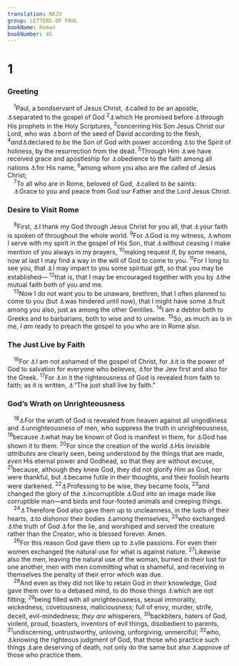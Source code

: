 ```yaml
---
translation: NKJV
group: LETTERS OF PAUL
bookName: Roman 
bookNumber: 45
---
```


<div class="title"><h1>1</h1><h3>Greeting</h3></div>
<span class="verse ro_1_1"> <sup>1</sup>Paul, a bondservant of Jesus Christ, <a data-toggle="tooltip" data-placement="bottom" title="1 Cor. 1:1; 9:1; 15:9; 2 Cor. 1:1; 1 Tim. 1:11">⚓</a>called <i>to</i> <i>be</i> an apostle, <a data-toggle="tooltip" data-placement="bottom" title="Acts 9:15; 13:2; (Gal. 1:15)">⚓</a>separated to the gospel of God </span>
<span class="verse ro_1_2"><sup>2</sup><a data-toggle="tooltip" data-placement="bottom" title="Acts 26:6">⚓</a>which He promised before <a data-toggle="tooltip" data-placement="bottom" title="Gal. 3:8">⚓</a>through His prophets in the Holy Scriptures, </span>
<span class="verse ro_1_3"><sup>3</sup>concerning His Son Jesus Christ our Lord, who was <a data-toggle="tooltip" data-placement="bottom" title="2 Sam. 7:12; 1 Chr. 17:11; Is. 9:7; Jer. 23:5; Gal. 4:4">⚓</a>born of the seed of David according to the flesh, </span>
<span class="verse ro_1_4"><sup>4</sup><i>and</i><a data-toggle="tooltip" data-placement="bottom" title="Ps. 2:7; Acts 9:20; 13:33; Heb. 1:2">⚓</a>declared <i>to</i> <i>be</i> the Son of God with power according <a data-toggle="tooltip" data-placement="bottom" title="Ps. 16:10; (Heb. 9:14)">⚓</a>to the Spirit of holiness, by the resurrection from the dead. </span>
<span class="verse ro_1_5"><sup>5</sup>Through Him <a data-toggle="tooltip" data-placement="bottom" title="Eph. 3:8">⚓</a>we have received grace and apostleship for <a data-toggle="tooltip" data-placement="bottom" title="Acts 6:7; Rom. 16:26">⚓</a>obedience to the faith among all nations <a data-toggle="tooltip" data-placement="bottom" title="Acts 9:15">⚓</a>for His name, </span>
<span class="verse ro_1_6"><sup>6</sup>among whom you also are the called of Jesus Christ;<br/></span>
<span class="verse ro_1_7"> <sup>7</sup>To all who are in Rome, beloved of God, <a data-toggle="tooltip" data-placement="bottom" title="Acts 9:13; Rom. 8:28; 1 Cor. 1:2, 24">⚓</a>called <i>to</i> <i>be</i> saints:<br/> <a data-toggle="tooltip" data-placement="bottom" title="Num. 6:25; 1 Cor. 1:3; 2 Cor. 1:2; Gal. 1:3; Eph. 1:2; Phil. 1:2; Col. 1:2; 1 Thess. 1:1; 2 Thess. 1:2">⚓</a>Grace to you and peace from God our Father and the Lord Jesus Christ.<br/></span>
<div class="title"><h3>Desire to Visit Rome</h3></div>
<span class="verse ro_1_8"> <sup>8</sup>First, <a data-toggle="tooltip" data-placement="bottom" title="1 Cor. 1:4; Eph. 1:15; Phil. 1:3; Col. 1:3; 1 Thess. 1:2; 2:13">⚓</a>I thank my God through Jesus Christ for you all, that <a data-toggle="tooltip" data-placement="bottom" title="Acts 28:22; Rom. 16:19">⚓</a>your faith is spoken of throughout the whole world. </span>
<span class="verse ro_1_9"><sup>9</sup>For <a data-toggle="tooltip" data-placement="bottom" title="Rom. 9:1">⚓</a>God is my witness, <a data-toggle="tooltip" data-placement="bottom" title="Acts 27:23">⚓</a>whom I serve with my spirit in the gospel of His Son, that <a data-toggle="tooltip" data-placement="bottom" title="1 Thess. 3:10">⚓</a>without ceasing I make mention of you always in my prayers, </span>
<span class="verse ro_1_10"><sup>10</sup>making request if, by some means, now at last I may find a way in the will of God to come to you. </span>
<span class="verse ro_1_11"><sup>11</sup>For I long to see you, that <a data-toggle="tooltip" data-placement="bottom" title="Rom. 15:29">⚓</a>I may impart to you some spiritual gift, so that you may be established— </span>
<span class="verse ro_1_12"><sup>12</sup>that is, that I may be encouraged together with you by <a data-toggle="tooltip" data-placement="bottom" title="Titus 1:4">⚓</a>the mutual faith both of you and me.<br/></span>
<span class="verse ro_1_13"> <sup>13</sup>Now I do not want you to be unaware, brethren, that I often planned to come to you (but <a data-toggle="tooltip" data-placement="bottom" title="(1 Thess. 2:18)">⚓</a>was hindered until now), that I might have some <a data-toggle="tooltip" data-placement="bottom" title="Phil. 4:17">⚓</a>fruit among you also, just as among the other Gentiles. </span>
<span class="verse ro_1_14"><sup>14</sup>I am a debtor both to Greeks and to barbarians, both to wise and to unwise. </span>
<span class="verse ro_1_15"><sup>15</sup>So, as much as is in me, <i>I</i> <i>am</i> ready to preach the gospel to you who are in Rome also.<br/></span>
<div class="title"><h3>The Just Live by Faith</h3></div>
<span class="verse ro_1_16"> <sup>16</sup>For <a data-toggle="tooltip" data-placement="bottom" title="Ps. 40:9, 10">⚓</a>I am not ashamed of the gospel of Christ, for <a data-toggle="tooltip" data-placement="bottom" title="1 Cor. 1:18, 24">⚓</a>it is the power of God to salvation for everyone who believes, <a data-toggle="tooltip" data-placement="bottom" title="Luke 2:30; Acts 3:26; Rom. 2:9">⚓</a>for the Jew first and also for the Greek. </span>
<span class="verse ro_1_17"><sup>17</sup>For <a data-toggle="tooltip" data-placement="bottom" title="Rom. 3:21; 9:30; Phil. 3:9">⚓</a>in it the righteousness of God is revealed from faith to faith; as it is written, <a data-toggle="tooltip" data-placement="bottom" title="Hab. 2:4; Gal. 3:11; Heb. 10:38">⚓</a>“The just shall live by faith.”<br/></span>
<div class="title"><h3>God’s Wrath on Unrighteousness</h3></div>
<span class="verse ro_1_18"> <sup>18</sup><a data-toggle="tooltip" data-placement="bottom" title="(Acts 17:30)">⚓</a>For the wrath of God is revealed from heaven against all ungodliness and <a data-toggle="tooltip" data-placement="bottom" title="Rom. 6:13; 2 Thess. 2:10; 2 Pet. 2:13; 1 John 5:17">⚓</a>unrighteousness of men, who suppress the truth in unrighteousness, </span>
<span class="verse ro_1_19"><sup>19</sup>because <a data-toggle="tooltip" data-placement="bottom" title="(Acts 14:17; 17:24)">⚓</a>what may be known of God is manifest in them, for <a data-toggle="tooltip" data-placement="bottom" title="(John 1:9)">⚓</a>God has shown <i>it</i> to them. </span>
<span class="verse ro_1_20"><sup>20</sup>For since the creation of the world <a data-toggle="tooltip" data-placement="bottom" title="Job 12:7–9; Ps. 19:1–6; Jer. 5:22">⚓</a>His invisible <i>attributes</i> are clearly seen, being understood by the things that are made, <i>even</i> His eternal power and Godhead, so that they are without excuse, </span>
<span class="verse ro_1_21"><sup>21</sup>because, although they knew God, they did not glorify <i>Him</i> as God, nor were thankful, but <a data-toggle="tooltip" data-placement="bottom" title="2 Kin. 17:15; Jer. 2:5; Eph. 4:17">⚓</a>became futile in their thoughts, and their foolish hearts were darkened. </span>
<span class="verse ro_1_22"><sup>22</sup><a data-toggle="tooltip" data-placement="bottom" title="Jer. 10:14; (1 Cor. 1:20)">⚓</a>Professing to be wise, they became fools, </span>
<span class="verse ro_1_23"><sup>23</sup>and changed the glory of the <a data-toggle="tooltip" data-placement="bottom" title="1 Tim. 1:17; 6:15, 16">⚓</a>incorruptible <a data-toggle="tooltip" data-placement="bottom" title="Deut. 4:16–18; Ps. 106:20; Jer. 2:11; Acts 17:29">⚓</a>God into an image made like corruptible man—and birds and four-footed animals and creeping things.<br/></span>
<span class="verse ro_1_24"> <sup>24</sup><a data-toggle="tooltip" data-placement="bottom" title="Ps. 81:12; Acts 7:42; Eph. 4:18, 19">⚓</a>Therefore God also gave them up to uncleanness, in the lusts of their hearts, <a data-toggle="tooltip" data-placement="bottom" title="1 Cor. 6:18">⚓</a>to dishonor their bodies <a data-toggle="tooltip" data-placement="bottom" title="Lev. 18:22">⚓</a>among themselves, </span>
<span class="verse ro_1_25"><sup>25</sup>who exchanged <a data-toggle="tooltip" data-placement="bottom" title="1 Thess. 1:9">⚓</a>the truth of God <a data-toggle="tooltip" data-placement="bottom" title="Is. 44:20; Jer. 10:14; 13:25; 16:19">⚓</a>for the lie, and worshiped and served the creature rather than the Creator, who is blessed forever. Amen.<br/></span>
<span class="verse ro_1_26"> <sup>26</sup>For this reason God gave them up to <a data-toggle="tooltip" data-placement="bottom" title="Lev. 18:22; Eph. 5:12">⚓</a>vile passions. For even their women exchanged the natural use for what is against nature. </span>
<span class="verse ro_1_27"><sup>27</sup>Likewise also the men, leaving the natural use of the woman, burned in their lust for one another, men with men committing what is shameful, and receiving in themselves the penalty of their error which was due.<br/></span>
<span class="verse ro_1_28"> <sup>28</sup>And even as they did not like to retain God in <i>their</i> knowledge, God gave them over to a debased mind, to do those things <a data-toggle="tooltip" data-placement="bottom" title="Eph. 5:4">⚓</a>which are not fitting; </span>
<span class="verse ro_1_29"><sup>29</sup>being filled with all unrighteousness, sexual immorality, wickedness, covetousness, maliciousness; full of envy, murder, strife, deceit, evil-mindedness; <i>they</i> <i>are</i> whisperers, </span>
<span class="verse ro_1_30"><sup>30</sup>backbiters, haters of God, violent, proud, boasters, inventors of evil things, disobedient to parents, </span>
<span class="verse ro_1_31"><sup>31</sup>undiscerning, untrustworthy, unloving, unforgiving, unmerciful; </span>
<span class="verse ro_1_32"><sup>32</sup>who, <a data-toggle="tooltip" data-placement="bottom" title="(Rom. 2:2)">⚓</a>knowing the righteous judgment of God, that those who practice such things <a data-toggle="tooltip" data-placement="bottom" title="(Rom. 6:21)">⚓</a>are deserving of death, not only do the same but also <a data-toggle="tooltip" data-placement="bottom" title="(Ps. 50:18); Hos. 7:3">⚓</a>approve of those who practice them.<br/></span>
